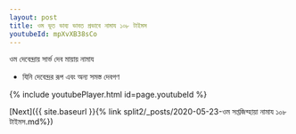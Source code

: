 ```yaml
---
layout: post
title: ওম ভূত ভাব্য ভাবত প্রভাবে নামায ১০৮ টাইমস
youtubeId: mpXvXB38sCo
---
```

 
 
 ওম দেবেন্দ্রায় সার্ভ দেব মায়ায় নামায  
 
 -  যিনি দেবেন্দ্রর রূপ এবং অন্য সমস্ত দেবগণ 
 
  
 
  
 
 
 
 
 
 


{% include youtubePlayer.html id=page.youtubeId %}
 
[Next]({{ site.baseurl }}{% link  split2/_posts/2020-05-23-ওম সপ্তজিব্হায়া নামায ১০৮ টাইমস.md%})
 
